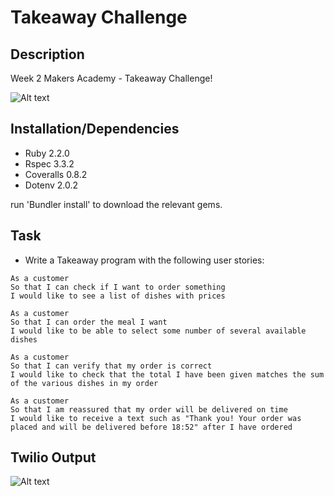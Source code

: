 **Takeaway Challenge**
=================

Description
------------
Week 2 Makers Academy - Takeaway Challenge!

![Alt text](http://www.calpeonline24.com/images/pizza_box.jpg)

Installation/Dependencies
--------------------------
- Ruby 2.2.0
- Rspec 3.3.2
- Coveralls 0.8.2
- Dotenv 2.0.2

run 'Bundler install' to download the relevant gems.


Task
-----

* Write a Takeaway program with the following user stories:

```
As a customer
So that I can check if I want to order something
I would like to see a list of dishes with prices

As a customer
So that I can order the meal I want
I would like to be able to select some number of several available dishes

As a customer
So that I can verify that my order is correct
I would like to check that the total I have been given matches the sum of the various dishes in my order

As a customer
So that I am reassured that my order will be delivered on time
I would like to receive a text such as "Thank you! Your order was placed and will be delivered before 18:52" after I have ordered
```
Twilio Output
------

![Alt text](http://tinyurl.com/qydxc8l)